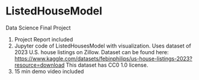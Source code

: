 # ListedHouseModel
Data Science Final Project

1) Project Report included
2) Jupyter code of ListedHousesModel with visualization. Uses dataset of 2023 U.S. house listings on Zillow. Dataset can be found here: https://www.kaggle.com/datasets/febinphilips/us-house-listings-2023?resource=download
   This dataset has CC0 1.0 license.
3) 15 min demo video included
